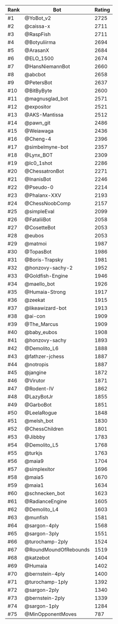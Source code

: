 Rank|Bot|Rating
---|---|---
#1|@YoBot_v2|2725
#2|@caissa-x|2711
#3|@RaspFish|2711
#4|@Botyuliirma|2694
#5|@ArasanX|2684
#6|@ELO_1500|2674
#7|@HansNiemannBot|2660
#8|@abcbot|2658
#9|@PetersBot|2637
#10|@BitByByte|2600
#11|@magnusglad_bot|2571
#12|@expositor|2521
#13|@AKS-Mantissa|2512
#14|@pawn_git|2486
#15|@Weiawaga|2436
#16|@Cheng-4|2396
#17|@simbelmyne-bot|2357
#18|@Lynx_BOT|2309
#19|@lc0_1shot|2286
#20|@ChessatronBot|2271
#21|@InanisBot|2246
#22|@Pseudo-0|2214
#23|@Phalanx-XXV|2193
#24|@ChessNoobComp|2157
#25|@simpleEval|2099
#26|@FataliiBot|2058
#27|@CosetteBot|2053
#28|@eubos|2053
#29|@matmoi|1987
#30|@TopasBot|1986
#31|@Boris-Trapsky|1981
#32|@honzovy-sachy-2|1952
#33|@Goldfish-Engine|1946
#34|@maello_bot|1926
#35|@Humaia-Strong|1917
#36|@zeekat|1915
#37|@likeawizard-bot|1913
#38|@ai-con|1909
#39|@The_Marcus|1909
#40|@baby_eubos|1908
#41|@honzovy-sachy|1893
#42|@Demolito_L6|1888
#43|@fathzer-jchess|1887
#44|@notropis|1887
#45|@jangine|1872
#46|@Virutor|1871
#47|@Rodent-IV|1862
#48|@LazyBotJr|1855
#49|@GarboBot|1851
#50|@LeelaRogue|1848
#51|@melsh_bot|1830
#52|@ChessChildren|1801
#53|@Jibbby|1783
#54|@Demolito_L5|1768
#55|@turkjs|1763
#56|@maia9|1704
#57|@simplexitor|1696
#58|@maia5|1670
#59|@maia1|1634
#60|@schnecken_bot|1623
#61|@RadianceEngine|1605
#62|@Demolito_L4|1603
#63|@munfish|1581
#64|@sargon-4ply|1568
#65|@sargon-3ply|1551
#66|@turochamp-2ply|1524
#67|@RoundMoundOfRebounds|1519
#68|@katzebot|1404
#69|@Humaia|1402
#70|@bernstein-4ply|1400
#71|@turochamp-1ply|1392
#72|@sargon-2ply|1340
#73|@bernstein-2ply|1339
#74|@sargon-1ply|1284
#75|@MinOpponentMoves|787
